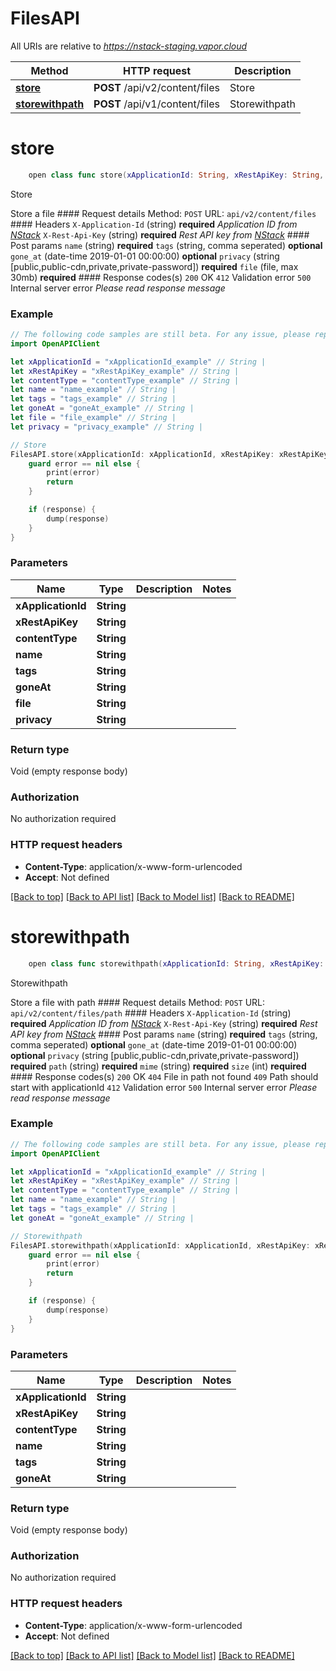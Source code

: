 # FilesAPI

All URIs are relative to *https://nstack-staging.vapor.cloud*

Method | HTTP request | Description
------------- | ------------- | -------------
[**store**](FilesAPI.md#store) | **POST** /api/v2/content/files | Store
[**storewithpath**](FilesAPI.md#storewithpath) | **POST** /api/v1/content/files | Storewithpath


# **store**
```swift
    open class func store(xApplicationId: String, xRestApiKey: String, contentType: String, name: String, tags: String, goneAt: String, file: String, privacy: String, completion: @escaping (_ data: Void?, _ error: Error?) -> Void)
```

Store

Store a file  #### Request details Method: `POST`  URL: `api/v2/content/files`  #### Headers `X-Application-Id` (string) **required** _Application ID from [NStack](https://nstack.io)_  `X-Rest-Api-Key` (string) **required** _Rest API key from [NStack](https://nstack.io)_  #### Post params `name` (string) **required**   `tags` (string, comma seperated) **optional**   `gone_at` (date-time 2019-01-01 00:00:00) **optional**   `privacy` (string [public,public-cdn,private,private-password]) **required**   `file` (file, max 30mb) **required**   #### Response codes(s) `200` OK  `412` Validation error  `500` Internal server error _Please read response message_

### Example 
```swift
// The following code samples are still beta. For any issue, please report via http://github.com/OpenAPITools/openapi-generator/issues/new
import OpenAPIClient

let xApplicationId = "xApplicationId_example" // String | 
let xRestApiKey = "xRestApiKey_example" // String | 
let contentType = "contentType_example" // String | 
let name = "name_example" // String | 
let tags = "tags_example" // String | 
let goneAt = "goneAt_example" // String | 
let file = "file_example" // String | 
let privacy = "privacy_example" // String | 

// Store
FilesAPI.store(xApplicationId: xApplicationId, xRestApiKey: xRestApiKey, contentType: contentType, name: name, tags: tags, goneAt: goneAt, file: file, privacy: privacy) { (response, error) in
    guard error == nil else {
        print(error)
        return
    }

    if (response) {
        dump(response)
    }
}
```

### Parameters

Name | Type | Description  | Notes
------------- | ------------- | ------------- | -------------
 **xApplicationId** | **String** |  | 
 **xRestApiKey** | **String** |  | 
 **contentType** | **String** |  | 
 **name** | **String** |  | 
 **tags** | **String** |  | 
 **goneAt** | **String** |  | 
 **file** | **String** |  | 
 **privacy** | **String** |  | 

### Return type

Void (empty response body)

### Authorization

No authorization required

### HTTP request headers

 - **Content-Type**: application/x-www-form-urlencoded
 - **Accept**: Not defined

[[Back to top]](#) [[Back to API list]](../README.md#documentation-for-api-endpoints) [[Back to Model list]](../README.md#documentation-for-models) [[Back to README]](../README.md)

# **storewithpath**
```swift
    open class func storewithpath(xApplicationId: String, xRestApiKey: String, contentType: String, name: String, tags: String, goneAt: String, completion: @escaping (_ data: Void?, _ error: Error?) -> Void)
```

Storewithpath

Store a file with path  #### Request details Method: `POST`  URL: `api/v2/content/files/path`  #### Headers `X-Application-Id` (string) **required** _Application ID from [NStack](https://nstack.io)_  `X-Rest-Api-Key` (string) **required** _Rest API key from [NStack](https://nstack.io)_  #### Post params `name` (string) **required**   `tags` (string, comma seperated) **optional**   `gone_at` (date-time 2019-01-01 00:00:00) **optional**   `privacy` (string [public,public-cdn,private,private-password]) **required**   `path` (string) **required**   `mime` (string) **required**   `size` (int) **required**   #### Response codes(s) `200` OK  `404` File in path not found  `409` Path should start with applicationId  `412` Validation error  `500` Internal server error _Please read response message_

### Example 
```swift
// The following code samples are still beta. For any issue, please report via http://github.com/OpenAPITools/openapi-generator/issues/new
import OpenAPIClient

let xApplicationId = "xApplicationId_example" // String | 
let xRestApiKey = "xRestApiKey_example" // String | 
let contentType = "contentType_example" // String | 
let name = "name_example" // String | 
let tags = "tags_example" // String | 
let goneAt = "goneAt_example" // String | 

// Storewithpath
FilesAPI.storewithpath(xApplicationId: xApplicationId, xRestApiKey: xRestApiKey, contentType: contentType, name: name, tags: tags, goneAt: goneAt) { (response, error) in
    guard error == nil else {
        print(error)
        return
    }

    if (response) {
        dump(response)
    }
}
```

### Parameters

Name | Type | Description  | Notes
------------- | ------------- | ------------- | -------------
 **xApplicationId** | **String** |  | 
 **xRestApiKey** | **String** |  | 
 **contentType** | **String** |  | 
 **name** | **String** |  | 
 **tags** | **String** |  | 
 **goneAt** | **String** |  | 

### Return type

Void (empty response body)

### Authorization

No authorization required

### HTTP request headers

 - **Content-Type**: application/x-www-form-urlencoded
 - **Accept**: Not defined

[[Back to top]](#) [[Back to API list]](../README.md#documentation-for-api-endpoints) [[Back to Model list]](../README.md#documentation-for-models) [[Back to README]](../README.md)

